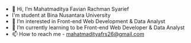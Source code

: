 - 👋 Hi, I’m Mahatmaditya Favian Rachman Syarief
- I'm student at Bina Nusantara University
- 👀 I’m interested in Front-end Web Development & Data Analyst
- 🌱 I’m currently learning to be Front-end Web Developer & Data Analyst
- 📫 How to reach me - mahatmadityafrs26@gmail.com


